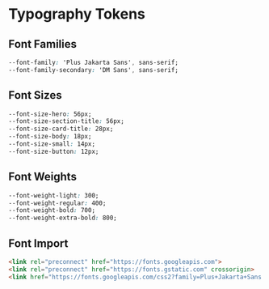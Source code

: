 # Typography Tokens

## Font Families

```css
--font-family: 'Plus Jakarta Sans', sans-serif;
--font-family-secondary: 'DM Sans', sans-serif;
```

## Font Sizes

```css
--font-size-hero: 56px;
--font-size-section-title: 56px;
--font-size-card-title: 28px;
--font-size-body: 18px;
--font-size-small: 14px;
--font-size-button: 12px;
```

## Font Weights

```css
--font-weight-light: 300;
--font-weight-regular: 400;
--font-weight-bold: 700;
--font-weight-extra-bold: 800;
```

## Font Import

```html
<link rel="preconnect" href="https://fonts.googleapis.com">
<link rel="preconnect" href="https://fonts.gstatic.com" crossorigin>
<link href="https://fonts.googleapis.com/css2?family=Plus+Jakarta+Sans:wght@300;400;700;800&family=DM+Sans:wght@300;400;700;800&display=swap" rel="stylesheet">
```

